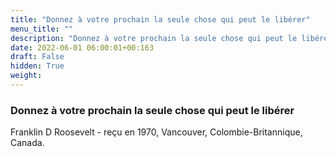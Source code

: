 ```yaml
---
title: "Donnez à votre prochain la seule chose qui peut le libérer"
menu_title: ""
description: "Donnez à votre prochain la seule chose qui peut le libérer"
date: 2022-06-01 06:00:01+00:163
draft: False
hidden: True
weight:
---
```

### Donnez à votre prochain la seule chose qui peut le libérer

Franklin D Roosevelt - reçu en 1970, Vancouver, Colombie-Britannique, Canada.
